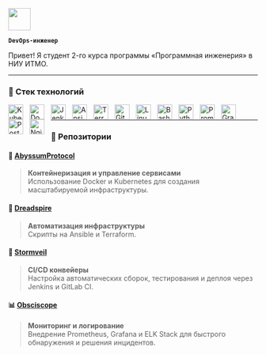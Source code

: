 <img src="https://media.tenor.com/e3GqicbfhMYAAAAj/get-greeting-get-greetings.gif" width="45px">

**`DevOps-инженер`**

Привет! Я студент 2-го курса программы «Программная инженерия» в НИУ ИТМО. 

---

### 🧰 Стек технологий

<img align="left" alt="Kubernetes" width="30px" style="padding-right:10px;" src="https://cdn.jsdelivr.net/gh/devicons/devicon/icons/kubernetes/kubernetes-plain.svg"/>
<img align="left" alt="Docker" width="30px" style="padding-right:10px;" src="https://cdn.jsdelivr.net/gh/devicons/devicon/icons/docker/docker-original.svg"/>
<img align="left" alt="Jenkins" width="30px" style="padding-right:10px;" src="https://cdn.jsdelivr.net/gh/devicons/devicon/icons/jenkins/jenkins-original.svg"/>
<img align="left" alt="Ansible" width="30px" style="padding-right:10px;" src="https://cdn.jsdelivr.net/gh/devicons/devicon/icons/ansible/ansible-original.svg"/>
<img align="left" alt="Terraform" width="30px" style="padding-right:10px;" src="https://cdn.jsdelivr.net/gh/devicons/devicon/icons/terraform/terraform-original.svg"/>
<img align="left" alt="Git" width="30px" style="padding-right:10px;" src="https://cdn.jsdelivr.net/gh/devicons/devicon/icons/git/git-original.svg"/>
<img align="left" alt="Linux" width="30px" style="padding-right:10px;" src="https://cdn.jsdelivr.net/gh/devicons/devicon/icons/linux/linux-original.svg"/>
<img align="left" alt="Bash" width="30px" style="padding-right:10px;" src="https://cdn.jsdelivr.net/gh/devicons/devicon/icons/bash/bash-original.svg"/>
<img align="left" alt="Python" width="30px" style="padding-right:10px;" src="https://cdn.jsdelivr.net/gh/devicons/devicon/icons/python/python-plain.svg"/>
<img align="left" alt="Prometheus" width="30px" style="padding-right:10px;" src="https://cdn.jsdelivr.net/gh/devicons/devicon/icons/prometheus/prometheus-original.svg"/>
<img align="left" alt="Grafana" width="30px" style="padding-right:10px;" src="https://cdn.jsdelivr.net/gh/devicons/devicon/icons/grafana/grafana-original.svg"/>
<img align="left" alt="PostgreSQL" width="30px" style="padding-right:10px;" src="https://cdn.jsdelivr.net/gh/devicons/devicon/icons/postgresql/postgresql-original.svg"/>
<img align="left" alt="Nginx" width="30px" style="padding-right:10px;" src="https://cdn.jsdelivr.net/gh/devicons/devicon/icons/nginx/nginx-original.svg"/>
<br />

---
### 📂 Репозитории

#### 🚢 [AbyssumProtocol](https://github.com/n-mukhin/AbyssumProtocol)
> **Контейнеризация и управление сервисами**  
> Использование Docker и Kubernetes для создания масштабируемой инфраструктуры.  

#### 🔧 [Dreadspire](https://github.com/n-mukhin/Dreadspire)
> **Автоматизация инфраструктуры**  
> Скрипты на Ansible и Terraform.  

#### 🚀 [Stormveil](https://github.com/n-mukhin/Stormveil)
> **CI/CD конвейеры**  
> Настройка автоматических сборок, тестирования и деплоя через Jenkins и GitLab CI.  

#### 📊 [Obsciscope](https://github.com/n-mukhin/Obsciscope)
> **Мониторинг и логирование**  
> Внедрение Prometheus, Grafana и ELK Stack для быстрого обнаружения и решения инцидентов.  


